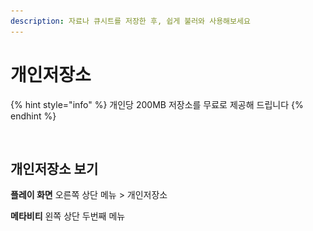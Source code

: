 ```yaml
---
description: 자료나 큐시트를 저장한 후, 쉽게 불러와 사용해보세요
---
```


# 개인저장소

{% hint style="info" %}
개인당 200MB 저장소를 무료로 제공해 드립니다&#x20;
{% endhint %}

<figure><img src="../.gitbook/assets/스크린샷 2023-11-15 오후 1.59.15.png" alt=""><figcaption></figcaption></figure>

## 개인저장소 보기

**플레이 화면**  오른쪽 상단 메뉴 > 개인저장소

**메타비티**  왼쪽 상단 두번째 메뉴&#x20;
